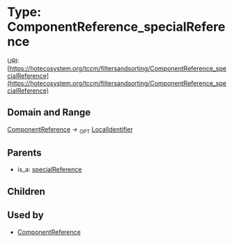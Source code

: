 
# Type: ComponentReference_specialReference




URI: [https://hotecosystem.org/tccm/filtersandsorting/ComponentReference_specialReference](https://hotecosystem.org/tccm/filtersandsorting/ComponentReference_specialReference)


## Domain and Range

[ComponentReference](ComponentReference.md) ->  <sub>OPT</sub> [LocalIdentifier](types/LocalIdentifier.md)

## Parents

 *  is_a: [specialReference](specialReference.md)

## Children


## Used by

 * [ComponentReference](ComponentReference.md)
